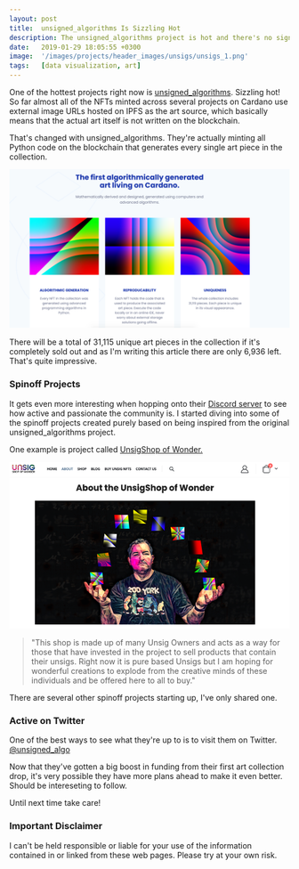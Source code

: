 ```yaml
---
layout: post
title:  unsigned_algorithms Is Sizzling Hot
description: The unsigned_algorithms project is hot and there's no sign of slowing down anytime soon.
date:   2019-01-29 18:05:55 +0300
image:  '/images/projects/header_images/unsigs/unsigs_1.png'
tags:   [data visualization, art]
---
```

One of the hottest projects right now is [unsigned_algorithms](https://www.unsigs.com/). Sizzling hot! So far almost all of the NFTs minted across several projects on Cardano use external image URLs hosted on IPFS as the art source, which basically means that the actual art itself is not written on the blockchain.

That's changed with unsigned_algorithms. They're actually minting all Python code on the blockchain that generates every single art piece in the collection.

![](/images/posts/unsigs-is-hot/unsigs_2.png)  

There will be a total of 31,115 unique art pieces in the collection if it's completely sold out and as I'm writing this article there are only 6,936 left. That's quite impressive. 

### Spinoff Projects
It gets even more interesting when hopping onto their [Discord server](https://discord.gg/nQUJefNq) to
see how active and passionate the community is. I started diving into some of the spinoff projects created purely based on being inspired from the original unsigned_algorithms project. 

One example is project called [UnsigShop of Wonder.](https://unsigshop.com/) 

![](/images/posts/unsigs-is-hot/unsigs_3.png)  

> "This shop is made up of many Unsig Owners and acts as a way for those that have invested in the project to sell products that contain their unsigs. Right now it is pure based Unsigs but I am hoping for wonderful creations to explode from the creative minds of these individuals and be offered here to all to buy."

There are several other spinoff projects starting up, I've only shared one.

### Active on Twitter
One of the best ways to see what they're up to is to visit them on Twitter. [@unsigned_algo](https://twitter.com/unsigned_algo)

Now that they've gotten a big boost in funding from their first art collection drop, it's very possible they have more plans ahead to make it even better. Should be intereseting to follow. 

Until next time take care!

### Important Disclaimer
I can't be held responsible or liable for your use of the information contained in or linked from these web pages. Please try at your own risk.
